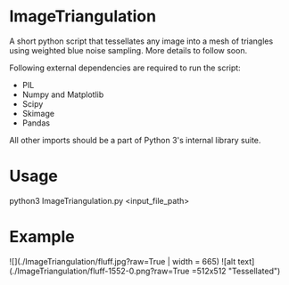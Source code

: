 # ImageTriangulation
A short python script that tessellates any image into a mesh of triangles using weighted blue noise sampling. More details to follow soon.

Following external dependencies are required to run the script:
- PIL
- Numpy and Matplotlib
- Scipy
- Skimage
- Pandas

All other imports should be a part of Python 3's internal library suite. 

# Usage
python3 ImageTriangulation.py <input_file_path>

# Example

![](./ImageTriangulation/fluff.jpg?raw=True | width = 665)
![alt text](./ImageTriangulation/fluff-1552-0.png?raw=True =512x512 "Tessellated")
